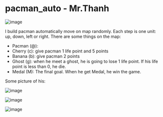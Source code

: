 # pacman_auto - Mr.Thanh

![image](https://user-images.githubusercontent.com/116017011/205419172-b4933c39-7188-4b5f-9cd4-b070ecd3a866.png)

I build pacman automatically move on map randomly. Each step is one unit: up, down, left or right.
There are some things on the map:
- Pacman (@):
- Cherry (c): give pacman 1 life point and 5 points
- Banana (b): give pacman 2 points
- Ghost (g): when he meet a ghost, he is going to lose 1 life point. If his life point is less than 0, he die.
- Medal (M): The final goal. When he get Medal, he win the game.

Some picture of his:

![image](https://user-images.githubusercontent.com/116017011/205419172-b4933c39-7188-4b5f-9cd4-b070ecd3a866.png)

![image](https://user-images.githubusercontent.com/116017011/205419396-ab38ee40-400f-400f-8ba0-a0917017b97c.png)

![image](https://user-images.githubusercontent.com/116017011/205419369-3f81e5f1-c082-456e-9bc9-4da8241b912a.png)



